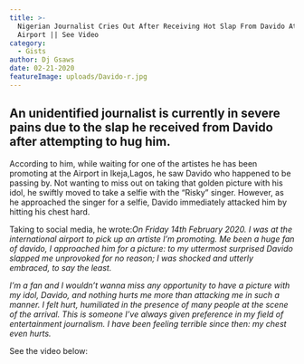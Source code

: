 ```yaml
---
title: >-
  Nigerian Journalist Cries Out After Receiving Hot Slap From Davido At An
  Airport || See Video
category:
  - Gists
author: Dj Gsaws
date: 02-21-2020
featureImage: uploads/Davido-r.jpg
---
```

## **An unidentified journalist is currently in severe pains due to the slap he received from Davido after attempting to hug him.**

According to him, while waiting for one of the artistes he has been promoting at the Airport in Ikeja,Lagos, he saw Davido who happened to be passing by. Not wanting to miss out on taking that golden picture with his idol, he swiftly moved to take a selfie with the “Risky” singer. However, as he approached the singer for a selfie, Davido immediately attacked him by hitting his chest hard.

Taking to social media, he wrote:*On Friday 14th February 2020. I was at the international airport to pick up an artiste I’m promoting. Me been a huge fan of davido, I approached him for a picture: to my uttermost surprised Davido slapped me unprovoked for no reason; I was shocked and utterly embraced, to say the least.*

*I’m a fan and I wouldn’t wanna miss any opportunity to have a picture with my idol, Davido, and nothing hurts me more than attacking me in such a manner. I felt hurt, humiliated in the presence of many people at the scene of the arrival. This is someone I’ve always given preference in my field of entertainment journalism. I have been feeling terrible since then: my chest even hurts.*

See the video below:
